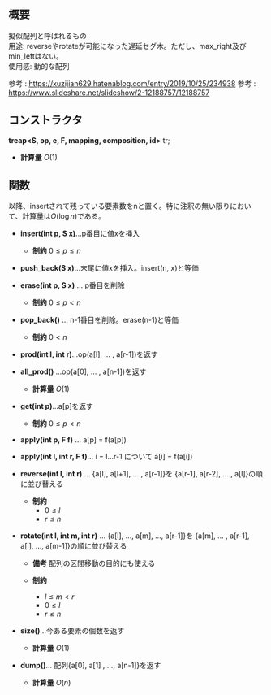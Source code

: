 ## 概要
擬似配列と呼ばれるもの
<br>
用途: reverseやrotateが可能になった遅延セグ木。ただし、max_right及びmin_leftはない。
<br>
使用感: 動的な配列

参考 : https://xuzijian629.hatenablog.com/entry/2019/10/25/234938
参考 : https://www.slideshare.net/slideshow/2-12188757/12188757

## コンストラクタ
**treap\<S, op, e, F, mapping, composition, id\>** tr;
- **計算量**
    $O(1)$

## 関数
以降、insertされて残っている要素数をnと置く。特に注釈の無い限りにおいて、計算量は$O(\log n)$である。
- **insert(int p, S x)**...p番目に値xを挿入 
    - **制約**
    $0 \le p \le n$

- **push_back(S x)**...末尾に値xを挿入。insert(n, x)と等価

- **erase(int p, S x)** ... p番目を削除
    - **制約**
    $0 \le p < n$

- **pop_back()** ... n-1番目を削除。erase(n-1)と等価
    - **制約**
    $0 < n$

- **prod(int l, int r)**...op(a[l], ... , a[r-1])を返す
 
- **all_prod()** ...op(a[0], ... , a[n-1])を返す
    - **計算量**
    $O(1)$

- **get(int p)**...a[p]を返す
    - **制約**
    $0 \le p < n$

- **apply(int p, F f)** ... a[p] = f(a[p])

- **apply(int l, int r, F f)**... i = l...r-1 について a[i] = f(a[i])

- **reverse(int l, int r)** ... {a[l], a[l+1], ... , a[r-1]}を {a[r-1], a[r-2], ... , a[l]}の順に並び替える
    
    - **制約**
        - $0 \le l$
        - $r \le n$

- **rotate(int l, int m, int r)** ... {a[l], ..., a[m], ..., a[r-1]}を {a[m], ... , a[r-1], a[l], ..., a[m-1]}の順に並び替える
    - **備考**
    配列の区間移動の目的にも使える
    
    - **制約**
        - $l \le m < r$
        - $0 \le l$
        - $r \le n$

- **size()**...今ある要素の個数を返す
    - **計算量**
    $O(1)$
    
- **dump()**... 配列{a[0], a[1] , ..., a[n-1]}を返す
    - **計算量**
    $O(n)$
